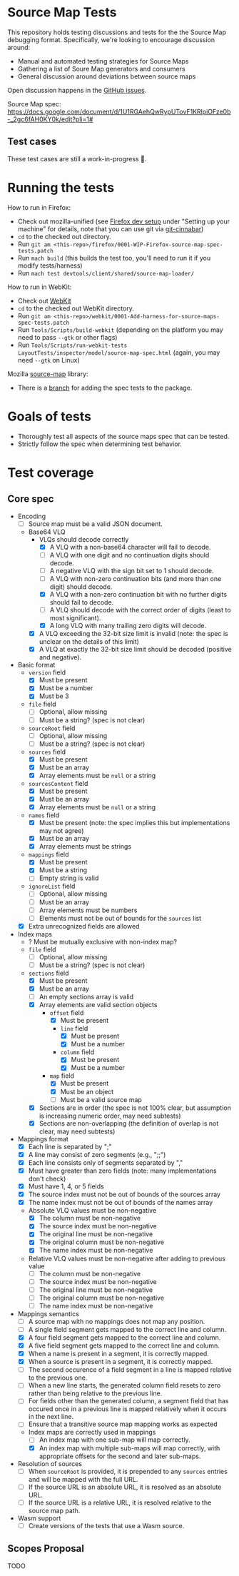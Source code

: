 # Source Map Tests

This repository holds testing discussions and tests for the the Source Map debugging format. Specifically, we're looking to encourage discussion around:

- Manual and automated testing strategies for Source Maps
- Gathering a list of Soure Map generators and consumers
- General discussion around deviations between source maps

Open discussion happens in the [GitHub issues](https://github.com/source-map/source-map-tests/issues).

Source Map spec: https://docs.google.com/document/d/1U1RGAehQwRypUTovF1KRlpiOFze0b-_2gc6fAH0KY0k/edit?pli=1#

## Test cases

These test cases are still a work-in-progress 🚧.

# Running the tests

How to run in Firefox:
  * Check out mozilla-unified (see [Firefox dev setup](https://firefox-source-docs.mozilla.org/setup/index.html) under "Setting up your machine" for details, note that you can use git via [git-cinnabar](https://github.com/glandium/git-cinnabar/))
  * `cd` to the checked out directory.
  * Run `git am <this-repo>/firefox/0001-WIP-Firefox-source-map-spec-tests.patch`
  * Run `mach build` (this builds the test too, you'll need to run it if you modify tests/harness)
  * Run `mach test devtools/client/shared/source-map-loader/`

How to run in WebKit:
  * Check out [WebKit](https://github.com/WebKit/WebKit/)
  * `cd` to the checked out WebKit directory.
  * Run `git am <this-repo>/webkit/0001-Add-harness-for-source-maps-spec-tests.patch`
  * Run `Tools/Scripts/build-webkit` (depending on the platform you may need to pass `--gtk` or other flags)
  * Run `Tools/Scripts/run-webkit-tests LayoutTests/inspector/model/source-map-spec.html` (again, you may need `--gtk` on Linux)

Mozilla [source-map](https://github.com/mozilla/source-map) library:
  * There is a [branch](https://github.com/takikawa/source-map/tree/add-spec-tests) for adding the spec tests to the package.

# Goals of tests

* Thoroughly test all aspects of the source maps spec that can be tested.
* Strictly follow the spec when determining test behavior.

# Test coverage

## Core spec

* Encoding
  - [ ] Source map must be a valid JSON document.
  - Base64 VLQ
    * VLQs should decode correctly
      - [X] A VLQ with a non-base64 character will fail to decode.
      - [ ] A VLQ with one digit and no continuation digits should decode.
      - [ ] A negative VLQ with the sign bit set to 1 should decode.
      - [ ] A VLQ with non-zero continuation bits (and more than one digit) should decode.
      - [X] A VLQ with a non-zero continuation bit with no further digits should fail to decode.
      - [ ] A VLQ should decode with the correct order of digits (least to most significant).
      - [x] A long VLQ with many trailing zero digits will decode.
    * [x] A VLQ exceeding the 32-bit size limit is invalid (note: the spec is unclear on the details of this limit)
    * [x] A VLQ at exactly the 32-bit size limit should be decoded (positive and negative).
* Basic format
  - `version` field
    * [X] Must be present
    * [X] Must be a number
    * [X] Must be 3
  - `file` field
    * [ ] Optional, allow missing
    * [ ] Must be a string? (spec is not clear)
  - `sourceRoot` field
    * [ ] Optional, allow missing
    * [ ] Must be a string? (spec is not clear)
  - `sources` field
    * [X] Must be present
    * [X] Must be an array
    * [X] Array elements must be `null` or a string
  - `sourcesContent` field
    * [X] Must be present
    * [X] Must be an array
    * [X] Array elements must be `null` or a string
  - `names` field
    * [X] Must be present (note: the spec implies this but implementations may not agree)
    * [X] Must be an array
    * [X] Array elements must be strings
  - `mappings` field
    * [X] Must be present
    * [X] Must be a string
    * [ ] Empty string is valid
  - `ignoreList` field
    * [ ] Optional, allow missing
    * [ ] Must be an array
    * [ ] Array elements must be numbers
    * [ ] Elements must not be out of bounds for the `sources` list
  - [X] Extra unrecognized fields are allowed
* Index maps
  - ? Must be mutually exclusive with non-index map?
  - `file` field
    * [ ] Optional, allow missing
    * [ ] Must be a string? (spec is not clear)
  - `sections` field
    * [X] Must be present
    * [X] Must be an array
    * [ ] An empty sections array is valid
    * [X] Array elements are valid section objects
      - `offset` field
        * [X] Must be present
        * `line` field
          - [X] Must be present
          - [X] Must be a number
        * `column` field
          - [X] Must be present
          - [X] Must be a number
      - `map` field
        * [X] Must be present
        * [X] Must be an object
        * [ ] Must be a valid source map
    - [X] Sections are in order (the spec is not 100% clear, but assumption is increasing numeric order, may need subtests)
    - [X] Sections are non-overlapping (the definition of overlap is not clear, may need subtests)
* Mappings format
  - [X] Each line is separated by ";"
  - [X] A line may consist of zero segments (e.g., ";;")
  - [X] Each line consists only of segments separated by ","
  - [X] Must have greater than zero fields (note: many implementations don't check)
  - [X] Must have 1, 4, or 5 fields
  - [X] The source index must not be out of bounds of the sources array
  - [X] The name index must not be out of bounds of the names array
  - Absolute VLQ values must be non-negative
    * [X] The column must be non-negative
    * [X] The source index must be non-negative
    * [X] The original line must be non-negative
    * [X] The original column must be non-negative
    * [X] The name index must be non-negative
  - Relative VLQ values must be non-negative after adding to previous value
    * [ ] The column must be non-negative
    * [ ] The source index must be non-negative
    * [ ] The original line must be non-negative
    * [ ] The original column must be non-negative
    * [ ] The name index must be non-negative
* Mappings semantics
  - [ ] A source map with no mappings does not map any position.
  - [ ] A single field segment gets mapped to the correct line and column.
  - [X] A four field segment gets mapped to the correct line and column.
  - [X] A five field segment gets mapped to the correct line and column.
  - [X] When a name is present in a segment, it is correctly mapped.
  - [X] When a source is present in a segment, it is correctly mapped.
  - [ ] The second occurence of a field segment in a line is mapped relative to the previous one.
  - [ ] When a new line starts, the generated column field resets to zero rather than being relative to the previous line.
  - [ ] For fields other than the generated column, a segment field that has occured once in a previous line is mapped relatively when it occurs in the next line.
  - [ ] Ensure that a transitive source map mapping works as expected
  - Index maps are correctly used in mappings
    * [ ] An index map with one sub-map will map correctly.
    * [X] An index map with multiple sub-maps will map correctly, with appropriate offsets for the second and later sub-maps.
* Resolution of sources
  - [ ] When `sourceRoot` is provided, it is prepended to any `sources` entries and will be mapped with the full URL.
  - [ ] If the source URL is an absolute URL, it is resolved as an absolute URL.
  - [ ] If the source  URL is a relative URL, it is resolved relative to the source map path.
* Wasm support
  - [ ] Create versions of the tests that use a Wasm source.

## Scopes Proposal

TODO
